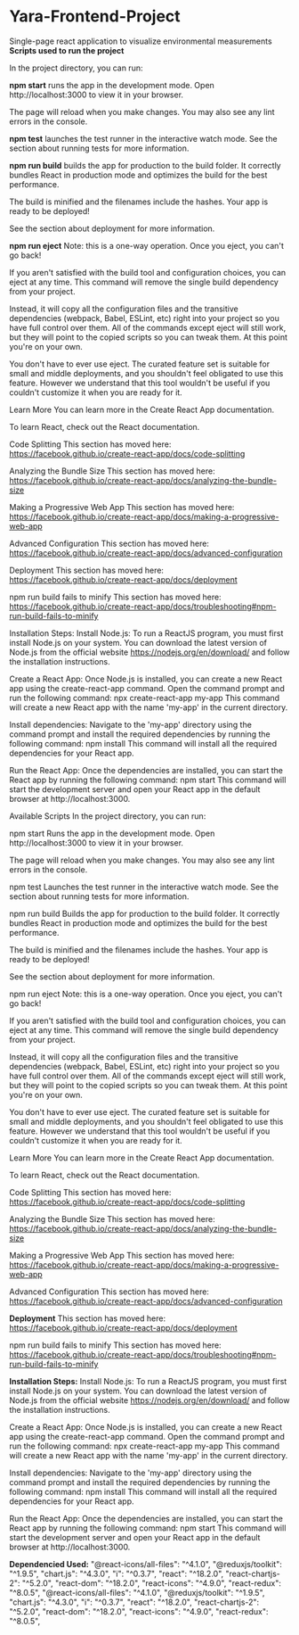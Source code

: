 # Yara-Frontend-Project
Single-page react application to visualize environmental measurements 
**Scripts used to run the project** 

In the project directory, you can run:

**npm start**
runs the app in the development mode.
Open http://localhost:3000 to view it in your browser.

The page will reload when you make changes.
You may also see any lint errors in the console.

**npm test**
launches the test runner in the interactive watch mode.
See the section about running tests for more information.

**npm run build**
builds the app for production to the build folder.
It correctly bundles React in production mode and optimizes the build for the best performance.

The build is minified and the filenames include the hashes.
Your app is ready to be deployed!

See the section about deployment for more information.

**npm run eject**
Note: this is a one-way operation. Once you eject, you can't go back!

If you aren't satisfied with the build tool and configuration choices, you can eject at any time. This command will remove the single build dependency from your project.

Instead, it will copy all the configuration files and the transitive dependencies (webpack, Babel, ESLint, etc) right into your project so you have full control over them. All of the commands except eject will still work, but they will point to the copied scripts so you can tweak them. At this point you're on your own.

You don't have to ever use eject. The curated feature set is suitable for small and middle deployments, and you shouldn't feel obligated to use this feature. However we understand that this tool wouldn't be useful if you couldn't customize it when you are ready for it.

Learn More
You can learn more in the Create React App documentation.

To learn React, check out the React documentation.

Code Splitting
This section has moved here: https://facebook.github.io/create-react-app/docs/code-splitting

Analyzing the Bundle Size
This section has moved here: https://facebook.github.io/create-react-app/docs/analyzing-the-bundle-size

Making a Progressive Web App
This section has moved here: https://facebook.github.io/create-react-app/docs/making-a-progressive-web-app

Advanced Configuration
This section has moved here: https://facebook.github.io/create-react-app/docs/advanced-configuration

Deployment
This section has moved here: https://facebook.github.io/create-react-app/docs/deployment

npm run build fails to minify
This section has moved here: https://facebook.github.io/create-react-app/docs/troubleshooting#npm-run-build-fails-to-minify

Installation Steps:
Install Node.js: To run a ReactJS program, you must first install Node.js on your system. You can download the latest version of Node.js from the official website https://nodejs.org/en/download/ and follow the installation instructions.

Create a React App: Once Node.js is installed, you can create a new React app using the create-react-app command. Open the command prompt and run the following command: npx create-react-app my-app This command will create a new React app with the name 'my-app' in the current directory.

Install dependencies: Navigate to the 'my-app' directory using the command prompt and install the required dependencies by running the following command: npm install This command will install all the required dependencies for your React app.

Run the React App: Once the dependencies are installed, you can start the React app by running the following command: npm start This command will start the development server and open your React app in the default browser at http://localhost:3000.

Available Scripts
In the project directory, you can run:

npm start
Runs the app in the development mode.
Open http://localhost:3000 to view it in your browser.

The page will reload when you make changes.
You may also see any lint errors in the console.

npm test
Launches the test runner in the interactive watch mode.
See the section about running tests for more information.

npm run build
Builds the app for production to the build folder.
It correctly bundles React in production mode and optimizes the build for the best performance.

The build is minified and the filenames include the hashes.
Your app is ready to be deployed!

See the section about deployment for more information.

npm run eject
Note: this is a one-way operation. Once you eject, you can't go back!

If you aren't satisfied with the build tool and configuration choices, you can eject at any time. This command will remove the single build dependency from your project.

Instead, it will copy all the configuration files and the transitive dependencies (webpack, Babel, ESLint, etc) right into your project so you have full control over them. All of the commands except eject will still work, but they will point to the copied scripts so you can tweak them. At this point you're on your own.

You don't have to ever use eject. The curated feature set is suitable for small and middle deployments, and you shouldn't feel obligated to use this feature. However we understand that this tool wouldn't be useful if you couldn't customize it when you are ready for it.

Learn More
You can learn more in the Create React App documentation.

To learn React, check out the React documentation.

Code Splitting
This section has moved here: https://facebook.github.io/create-react-app/docs/code-splitting

Analyzing the Bundle Size
This section has moved here: https://facebook.github.io/create-react-app/docs/analyzing-the-bundle-size

Making a Progressive Web App
This section has moved here: https://facebook.github.io/create-react-app/docs/making-a-progressive-web-app

Advanced Configuration
This section has moved here: https://facebook.github.io/create-react-app/docs/advanced-configuration

**Deployment**
This section has moved here: https://facebook.github.io/create-react-app/docs/deployment

npm run build fails to minify
This section has moved here: https://facebook.github.io/create-react-app/docs/troubleshooting#npm-run-build-fails-to-minify

**Installation Steps:**
Install Node.js: To run a ReactJS program, you must first install Node.js on your system. You can download the latest version of Node.js from the official website https://nodejs.org/en/download/ and follow the installation instructions.

Create a React App: Once Node.js is installed, you can create a new React app using the create-react-app command. Open the command prompt and run the following command: npx create-react-app my-app This command will create a new React app with the name 'my-app' in the current directory.

Install dependencies: Navigate to the 'my-app' directory using the command prompt and install the required dependencies by running the following command: npm install This command will install all the required dependencies for your React app.

Run the React App: Once the dependencies are installed, you can start the React app by running the following command: npm start This command will start the development server and open your React app in the default browser at http://localhost:3000.

**Dependencied Used:**
"@react-icons/all-files": "^4.1.0",
"@reduxjs/toolkit": "^1.9.5",
"chart.js": "^4.3.0",
"i": "^0.3.7",
"react": "^18.2.0",
"react-chartjs-2": "^5.2.0",
"react-dom": "^18.2.0",
"react-icons": "^4.9.0",
"react-redux": "^8.0.5",
"@react-icons/all-files": "^4.1.0",
"@reduxjs/toolkit": "^1.9.5",
"chart.js": "^4.3.0",
"i": "^0.3.7",
"react": "^18.2.0",
"react-chartjs-2": "^5.2.0",
"react-dom": "^18.2.0",
"react-icons": "^4.9.0",
"react-redux": "^8.0.5",
